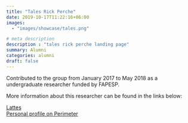 ```yaml
---
title: "Tales Rick Perche"
date: 2019-10-17T11:22:16+06:00
images: 
  - "images/showcase/tales.png"

# meta description
description : "tales rick perche landing page"
summary: Alumni
categories: alumni
draft: false
---
```

Contributed to the group from January 2017 to May 2018 as a undergraduate researcher funded by FAPESP. 

More information about this researcher can be found in the links below: 

[Lattes](http://lattes.cnpq.br/8205327042578922)<br>
[Personal profile on Perimeter](https://perimeterinstitute.ca/people/tales-rick-perche)
